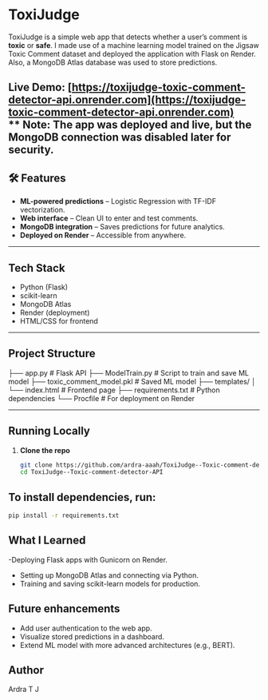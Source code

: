 # ToxiJudge
ToxiJudge is a simple web app that detects whether a user’s comment is **toxic** or **safe**. I made use of a machine learning model trained on the Jigsaw Toxic Comment dataset and deployed the application with Flask on Render. Also, a MongoDB Atlas database was used to store predictions.  

 **Live Demo**: [https://toxijudge-toxic-comment-detector-api.onrender.com](https://toxijudge-toxic-comment-detector-api.onrender.com)  
** Note: The app was deployed and live, but the MongoDB connection was disabled later for security.
---

## 🛠 Features
-  **ML-powered predictions** – Logistic Regression with TF-IDF vectorization.  
-  **Web interface** – Clean UI to enter and test comments.  
-  **MongoDB integration** – Saves predictions for future analytics.  
-  **Deployed on Render** – Accessible from anywhere.  

---

##  Tech Stack
- Python (Flask)  
- scikit-learn  
- MongoDB Atlas  
- Render (deployment)  
- HTML/CSS for frontend  

---

##  Project Structure
├── app.py # Flask API
├── ModelTrain.py # Script to train and save ML model
├── toxic_comment_model.pkl # Saved ML model
├── templates/
│ └── index.html # Frontend page
├── requirements.txt # Python dependencies
└── Procfile # For deployment on Render


---

##  Running Locally
1. **Clone the repo**  
   ```bash
   git clone https://github.com/ardra-aaah/ToxiJudge--Toxic-comment-detector-API.git
   cd ToxiJudge--Toxic-comment-detector-API
## To install dependencies, run: 
 ```bash
 pip install -r requirements.txt
```
## What I Learned
  -Deploying Flask apps with Gunicorn on Render. 
  - Setting up MongoDB Atlas and connecting via Python.
  - Training and saving scikit-learn models for production.
## Future enhancements

  - Add user authentication to the web app.
  - Visualize stored predictions in a dashboard.
  - Extend ML model with more advanced architectures (e.g., BERT).
## Author

  Ardra T J
  
